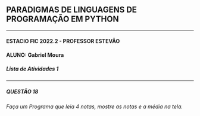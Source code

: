 ## PARADIGMAS DE LINGUAGENS DE PROGRAMAÇÃO EM PYTHON
---
#### ESTACIO FIC 2022.2 - PROFESSOR ESTEVÃO 
#### ALUNO: Gabriel Moura   
##### Lista de Atividades 1
---
##### QUESTÃO 18
###### Faça um Programa que leia 4 notas, mostre as notas e a média na tela.

